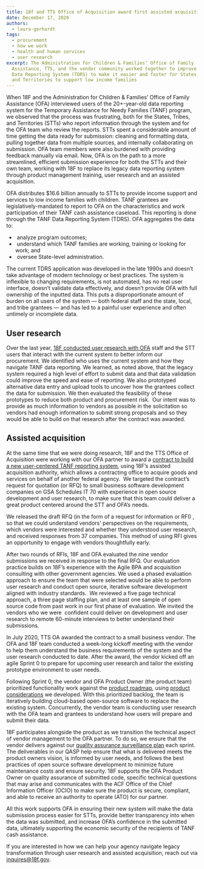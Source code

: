 ```yaml
---
title: 18f and TTS Office of Acquisition award first assisted acquisition
date: December 17, 2020
authors:
  - laura-gerhardt
tags:
  - procurement
  - how we work
  - health and human services
  - user research
excerpt: The Administration for Children & Families’ Office of Family
  Assistance, TTS, and the vendor community worked together to improve the TANF
  Data Reporting System (TDRS) to make it easier and faster for States, Tribes,
  and Territories to support low income families
---
```

When 18F and the Administration for Children & Families’ Office of Family Assistance (OFA) interviewed users of the 20+-year-old data reporting system for the Temporary Assistance for Needy Families (TANF) program, we observed that the process was frustrating, both for the States, Tribes, and Territories (STTs) who report information through the system and for the OFA team who review the reports. STTs spent a considerable amount of time getting the data ready for submission: cleaning and formatting data, pulling together data from multiple sources, and internally collaborating on submission. OFA team members were also burdened with providing feedback manually via email. Now, OFA is on the path to a more streamlined, efficient submission experience for both the STTs and their own team, working with 18F to replace its legacy data reporting system through product management training, user research and an assisted acquisition.

OFA distributes $16.6 billion annually to STTs to provide income support and services to low income families with children. TANF grantees are legislatively-mandated to report to OFA on the characteristics and work participation of their TANF cash assistance caseload. This reporting is done through the TANF Data Reporting System (TDRS). OFA aggregates the data to:

*  analyze program outcomes;
*  understand which TANF families are working, training or looking for work; and
*  oversee State-level administration.

The current TDRS application was developed in the late 1990s and doesn’t take advantage of modern technology or best practices. The system is inflexible to changing requirements, is not automated, has no real user interface, doesn’t validate data effectively, and doesn’t provide OFA with full ownership of the inputted data. This puts a disproportionate amount of burden on all users of the system — both federal staff and the state, local, and tribe grantees — and has led to a painful user experience and often untimely or incomplete data.

## User research

Over the last year, [18F conducted user research with OFA](https://github.com/HHS/TANF-app/blob/main/docs/User-Research/Overview%20of%20Research%20Activities.md) staff and the STT users that interact with the current system to better inform our procurement. We identified who uses the current system and how they navigate TANF data reporting. We learned, as noted above, that the legacy system required a high level of effort to submit data and that data validation could improve the speed and ease of reporting. We also prototyped alternative data entry and upload tools to uncover how the grantees collect the data for submission. We then evaluated the feasibility of these prototypes to reduce both product and procurement risk.  Our intent was to provide as much information to vendors as possible in the solicitation so vendors had enough information to submit strong proposals and so they would be able to build on that research after the contract was awarded.

## Assisted acquisition

At the same time that we were doing research, 18F and the TTS Office of Acquisition were working with our OFA partner to award a [contract to build a new user-centered TANF reporting system](https://github.com/18F/tdrs-app-rfq), using 18F’s assisted acquisition authority, which allows a contracting office to acquire goods and services on behalf of another federal agency.  We targeted the contract’s request for quotation (or RFQ) to small business software development companies on GSA Schedules IT 70 with experience in open source development and user research, to make sure that this team could deliver a great product centered around the STT and OFA’s needs.  



We released the draft RFQ (in the form of a request for information or RFI) , so that we could understand vendors' perspectives on the requirements, which vendors were interested and whether they understood user research, and received responses from 37 companies. This method of using RFI gives an opportunity to engage with vendors thoughtfully early. 



After two rounds of RFIs, 18F and OFA evaluated the nine vendor submissions we received in response to the final RFQ. Our evaluation practice builds on 18F’s experience with the Agile BPA and acquisition consulting with other government agencies. We used a phased evaluation approach to ensure the team that were selected would be able to perform user research and conduct open source, iterative software development aligned with industry standards.  We reviewed a five page technical approach, a three page staffing plan, and at least one sample of open source code from past work in our first phase of evaluation. We invited the vendors who we were  confident could deliver on development and user research to remote 60-minute interviews to better understand their submissions.  



In July 2020, TTS OA awarded the contract to a small business vendor. The OFA and 18F team conducted a week-long kickoff meeting with the vendor to help them understand the business requirements of the system and the user research conducted to date. After the award, the vendor kicked off an agile Sprint 0 to prepare for upcoming user research and tailor the existing prototype environment to user needs. 



Following Sprint 0, the vendor and OFA Product Owner (the product team) prioritized functionality work against the [product roadmap](https://github.com/HHS/TANF-app/blob/main/docs/Product-Strategy/Roadmap-and-Backlog.md), using [product considerations](https://github.com/HHS/TANF-app/blob/main/docs/Product-Strategy/Considerations-and-Planning.md) we developed. With this prioritized backlog, the team is iteratively building cloud-based open-source software to replace the existing system. Concurrently, the vendor team is conducting user research with the OFA team and grantees to understand how users will prepare and submit their data. 



18F participates alongside the product as we transition the technical aspect of vendor management to the OFA partner. To do so, we ensure that the vendor delivers against our [quality assurance surveillance plan](https://github.com/18F/tdrs-app-rfq/blob/main/Final-RFQ/FINAL-TDRS-software-development-RFQ.md#32-quality-assurance-surveillance-plan-qasp) each sprint. The deliverables in our QASP help ensure that what is delivered meets the product owners vision, is informed by user needs, and follows the best practices of open source software development to minimize future maintenance costs and ensure security. 18F supports the OFA Product Owner on quality assurance of submitted code, specific technical questions that may arise and communicates with the ACF Office of the Chief Information Officer (OCIO) to make sure the product is secure, compliant, and able to receive an authority to operate (ATO) for our partner.



All this work supports OFA in ensuring their new system will make the data submission process easier for STTs, provide better transparency into when the data was submitted, and increase OFA’s confidence in the submitted data, ultimately supporting the economic security of the recipients of TANF cash assistance.



If you are interested in how we can help your agency navigate legacy transformation through user research and assisted acquisition, reach out via inquires@18f.gov.